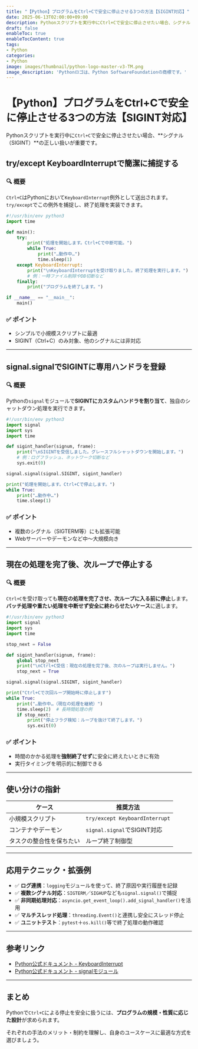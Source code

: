 ```yaml
---
title: "【Python】プログラムをCtrl+Cで安全に停止させる3つの方法【SIGINT対応】"
date: 2025-06-13T02:00:00+09:00
description: Pythonスクリプトを実行中にCtrl+Cで安全に停止させたい場合、シグナル（SIGINT）の正しい扱いが重要です。
draft: false
enableToc: true
enableTocContent: true
tags: 
- Python
categories: 
- Python
image: images/thumbnail/python-logo-master-v3-TM.png
image_description: 'Pythonロゴは、Python SoftwareFoundationの商標です。'
---
```


# 【Python】プログラムをCtrl+Cで安全に停止させる3つの方法【SIGINT対応】

Pythonスクリプトを実行中に`Ctrl+C`で安全に停止させたい場合、**シグナル（SIGINT）**の正しい扱いが重要です。

## try/except KeyboardInterruptで簡潔に捕捉する

### 🔍 概要

`Ctrl+C`はPythonにおいて`KeyboardInterrupt`例外として送出されます。`try/except`でこの例外を捕捉し、終了処理を実装できます。

```python
#!/usr/bin/env python3
import time

def main():
    try:
        print("処理を開始します。Ctrl+Cで中断可能。")
        while True:
            print("…動作中…")
            time.sleep(1)
    except KeyboardInterrupt:
        print("\nKeyboardInterruptを受け取りました。終了処理を実行します。")
        # 例：一時ファイル削除やDB切断など
    finally:
        print("プログラムを終了します。")

if __name__ == "__main__":
    main()
```

### ✅ ポイント

* シンプルで小規模スクリプトに最適
* SIGINT（Ctrl+C）のみ対象、他のシグナルには非対応

---

## signal.signalでSIGINTに専用ハンドラを登録

### 🔍 概要

Pythonの`signal`モジュールで**SIGINTにカスタムハンドラを割り当て**、独自のシャットダウン処理を実行できます。

```python
#!/usr/bin/env python3
import signal
import sys
import time

def sigint_handler(signum, frame):
    print("\nSIGINTを受信しました。グレースフルシャットダウンを開始します。")
    # 例：ログフラッシュ、ネットワーク切断など
    sys.exit(0)

signal.signal(signal.SIGINT, sigint_handler)

print("処理を開始します。Ctrl+Cで停止します。")
while True:
    print("…動作中…")
    time.sleep(1)
```

### ✅ ポイント

* 複数のシグナル（SIGTERM等）にも拡張可能
* Webサーバーやデーモンなど中〜大規模向き

---

## 現在の処理を完了後、次ループで停止する

### 🔍 概要

`Ctrl+C`を受け取っても**現在の処理を完了させ、次ループに入る前に停止**します。
**バッチ処理や重たい処理を中断せず安全に終わらせたいケース**に適します。

```python
#!/usr/bin/env python3
import signal
import sys
import time

stop_next = False

def sigint_handler(signum, frame):
    global stop_next
    print("\nCtrl+C受信：現在の処理を完了後、次のループは実行しません。")
    stop_next = True

signal.signal(signal.SIGINT, sigint_handler)

print("Ctrl+Cで次回ループ開始時に停止します")
while True:
    print("…動作中…（現在の処理を継続）")
    time.sleep(2)  # 長時間処理の例
    if stop_next:
        print("停止フラグ検知：ループを抜けて終了します。")
        sys.exit(0)
```

### ✅ ポイント

* 時間のかかる処理を**強制終了せず**に安全に終えたいときに有効
* 実行タイミングを明示的に制御できる

---

## 使い分けの指針

| ケース          | 推奨方法                                |
| ------------ | ----------------------------------- |
| 小規模スクリプト     | `try/except KeyboardInterrupt` |
| コンテナやデーモン    | `signal.signal`でSIGINT対応       |
| タスクの整合性を保ちたい | ループ終了制御型                       |

---

## 応用テクニック・拡張例

* ✅ **ログ連携**：`logging`モジュールを使って、終了原因や実行履歴を記録
* ✅ **複数シグナル対応**：`SIGTERM`／`SIGHUP`なども`signal.signal()`で捕捉
* ✅ **非同期処理対応**：`asyncio.get_event_loop().add_signal_handler()`を活用
* ✅ **マルチスレッド処理**：`threading.Event()`と連携し安全にスレッド停止
* ✅ **ユニットテスト**：`pytest`＋`os.kill()`等で終了処理の動作確認

---

## 参考リンク

* <a href="https://docs.python.org/ja/3/library/exceptions.html#KeyboardInterrupt" target="_blank" rel="nofollow noopener">Python公式ドキュメント - KeyboardInterrupt</a>
* <a href="https://docs.python.org/ja/3/library/signal.html" target="_blank" rel="nofollow noopener">Python公式ドキュメント - signalモジュール</a>

---

## まとめ

Pythonで`Ctrl+C`による停止を安全に扱うには、**プログラムの規模・性質に応じた設計**が求められます。

それぞれの手法のメリット・制約を理解し、自身のユースケースに最適な方式を選びましょう。
